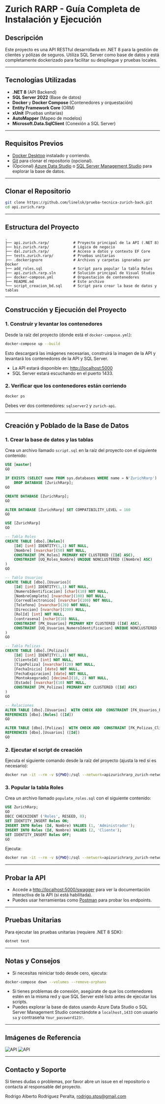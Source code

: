 ﻿# Zurich RARP - Guía Completa de Instalación y Ejecución

## Descripción

Este proyecto es una API RESTful desarrollada en .NET 8 para la gestión de clientes y pólizas de seguros. Utiliza SQL Server como base de datos y está completamente dockerizado para facilitar su despliegue y pruebas locales.

---

## Tecnologías Utilizadas

- **.NET 8** (API Backend)
- **SQL Server 2022** (Base de datos)
- **Docker** y **Docker Compose** (Contenedores y orquestación)
- **Entity Framework Core** (ORM)
- **xUnit** (Pruebas unitarias)
- **AutoMapper** (Mapeo de modelos)
- **Microsoft.Data.SqlClient** (Conexión a SQL Server)

---

## Requisitos Previos

- [Docker Desktop](https://www.docker.com/products/docker-desktop/) instalado y corriendo.
- [Git](https://git-scm.com/) para clonar el repositorio (opcional).
- (Opcional) [Azure Data Studio](https://learn.microsoft.com/sql/azure-data-studio/download-azure-data-studio) o [SQL Server Management Studio](https://aka.ms/ssms) para explorar la base de datos.

---

## Clonar el Repositorio

```sh
git clone https://github.com/linelsk/prueba-tecnica-zurich-back.git
cd api.zurich.rarp
```

---

## Estructura del Proyecto

```text
.
├── api.zurich.rarp/           # Proyecto principal de la API (.NET 8)
├── biz.zurich.rarp/           # Lógica de negocio
├── dal.zurich.rarp/           # Acceso a datos y contexto EF Core
├── tests.zurich.rarp/         # Pruebas unitarias
├── .dockerignore              # Archivos y carpetas ignorados por Docker
├── add_roles.sql              # Script para popular la tabla Roles
├── api.zurich.rarp.sln        # Solución principal de Visual Studio
├── docker-compose.yml         # Orquestación de contenedores
├── README.md                  # Este archivo
└── script_creacion_bd.sql     # Script para crear la base de datos y tablas
```

---

## Construcción y Ejecución del Proyecto

### 1. Construir y levantar los contenedores

Desde la raíz del proyecto (donde está el `docker-compose.yml`):

```sh
docker-compose up --build
```

Esto descargará las imágenes necesarias, construirá la imagen de la API y levantará los contenedores de la API y SQL Server.

- La API estará disponible en: [http://localhost:5000](http://localhost:5000)
- SQL Server estará escuchando en el puerto 1433.

### 2. Verificar que los contenedores están corriendo

```sh
docker ps
```

Debes ver dos contenedores: `sqlserver2` y `zurich-api`.

---

## Creación y Poblado de la Base de Datos

### 1. Crear la base de datos y las tablas

Crea un archivo llamado `script.sql` en la raíz del proyecto con el siguiente contenido:

```sql
USE [master]
GO

IF EXISTS (SELECT name FROM sys.databases WHERE name = N'ZurichRarp')
    DROP DATABASE [ZurichRarp];
GO

CREATE DATABASE [ZurichRarp];
GO

ALTER DATABASE [ZurichRarp] SET COMPATIBILITY_LEVEL = 160
GO

USE [ZurichRarp]
GO

-- Tabla Roles
CREATE TABLE [dbo].[Roles](
    [Id] [int] IDENTITY(1,1) NOT NULL,
    [Nombre] [nvarchar](50) NOT NULL,
    CONSTRAINT [PK_Roles] PRIMARY KEY CLUSTERED ([Id] ASC),
    CONSTRAINT [UQ_Roles_Nombre] UNIQUE NONCLUSTERED ([Nombre] ASC)
)
GO

-- Tabla Usuarios
CREATE TABLE [dbo].[Usuarios](
    [Id] [int] IDENTITY(1,1) NOT NULL,
    [NumeroIdentificacion] [char](10) NOT NULL,
    [NombreCompleto] [nvarchar](100) NOT NULL,
    [CorreoElectronico] [nvarchar](100) NOT NULL,
    [Telefono] [nvarchar](20) NOT NULL,
    [Direccion] [nvarchar](200) NULL,
    [RolId] [int] NOT NULL,
    [contrasena] [nchar](10) NULL,
    CONSTRAINT [PK_Usuarios] PRIMARY KEY CLUSTERED ([Id] ASC),
    CONSTRAINT [UQ_Usuarios_NumeroIdentificacion] UNIQUE NONCLUSTERED ([NumeroIdentificacion] ASC)
)
GO

-- Tabla Polizas
CREATE TABLE [dbo].[Polizas](
    [Id] [int] IDENTITY(1,1) NOT NULL,
    [ClienteId] [int] NOT NULL,
    [TipoPoliza] [nvarchar](20) NOT NULL,
    [FechaInicio] [date] NOT NULL,
    [FechaExpiracion] [date] NOT NULL,
    [MontoAsegurado] [decimal](18, 2) NOT NULL,
    [Estado] [nvarchar](10) NOT NULL,
    CONSTRAINT [PK_Polizas] PRIMARY KEY CLUSTERED ([Id] ASC)
)
GO

-- Relaciones
ALTER TABLE [dbo].[Usuarios]  WITH CHECK ADD  CONSTRAINT [FK_Usuarios_RolId] FOREIGN KEY([RolId])
REFERENCES [dbo].[Roles] ([Id])
GO

ALTER TABLE [dbo].[Polizas]  WITH CHECK ADD  CONSTRAINT [FK_Polizas_ClienteId] FOREIGN KEY([ClienteId])
REFERENCES [dbo].[Usuarios] ([Id])
GO
```

### 2. Ejecutar el script de creación

Ejecuta el siguiente comando desde la raíz del proyecto (ajusta la red si es necesario):

```sh
docker run -it --rm -v ${PWD}:/sql --network=apizurichrarp_zurich-network mcr.microsoft.com/mssql-tools /opt/mssql-tools/bin/sqlcmd -S sqlserver2 -U sa -P 'Your_password123!' -i /sql/script.sql
```

### 3. Popular la tabla Roles

Crea un archivo llamado `populate_roles.sql` con el siguiente contenido:

```sql
USE ZurichRarp;
GO
DBCC CHECKIDENT ('Roles', RESEED, 0);
SET IDENTITY_INSERT Roles ON;
INSERT INTO Roles (Id, Nombre) VALUES (1, 'Administrador');
INSERT INTO Roles (Id, Nombre) VALUES (2, 'Cliente');
SET IDENTITY_INSERT Roles OFF;
GO
```

Ejecuta:

```sh
docker run -it --rm -v ${PWD}:/sql --network=apizurichrarp_zurich-network mcr.microsoft.com/mssql-tools /opt/mssql-tools/bin/sqlcmd -S sqlserver2 -U sa -P 'Your_password123!' -i /sql/populate_roles.sql
```

---

## Probar la API

- Accede a [http://localhost:5000/swagger](http://localhost:5000/swagger) para ver la documentación interactiva de la API (si está habilitada).
- Puedes usar herramientas como [Postman](https://www.postman.com/) para probar los endpoints.

---

## Pruebas Unitarias

Para ejecutar las pruebas unitarias (requiere .NET 8 SDK):

```sh
dotnet test
```

---

## Notas y Consejos

- Si necesitas reiniciar todo desde cero, ejecuta:

```sh
docker-compose down --volumes --remove-orphans
```

- Si tienes problemas de conexión, asegúrate de que los contenedores estén en la misma red y que SQL Server esté listo antes de ejecutar los scripts.
- Puedes explorar la base de datos usando Azure Data Studio o SQL Server Management Studio conectándote a `localhost,1433` con usuario `sa` y contraseña `Your_password123!`.

---

## Imágenes de Referencia

![API](docs/api_zurich.png)
![API](docs/dockers_run.png)

---

## Contacto y Soporte

Si tienes dudas o problemas, por favor abre un issue en el repositorio o contacta al responsable del proyecto.

Rodrigo Alberto Rodriguez Peralta, rodrigo.stps@gmail.com
